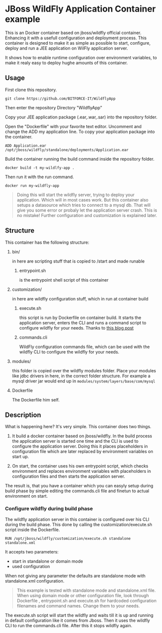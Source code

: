 # JBoss WildFly Application Container example
This is an Docker container based on jboss/wildfly official container.
Enhancing it with a usefull configuration and deployment process.
This container is designed to make it as simple as possible to start, configure, 
deploy and run a JEE application on WilFly application server.

It shows how to enable runtime configuration over environment variables, to make 
it realy easy to deploy hughe amounts of this container.

## Usage
First clone this repository.

    git clone https://github.com/BITFORCE-IT/WildflyApp

Then enter the repository Directory "WildflyApp"

Copy your JEE application package (.ear,.war,.sar) into the repository folder.

Open the "Dockerfile" with your favorite text editor. Uncomment and change 
the ADD my application line. To copy your application package into the container.

    ADD Application.ear /opt/jboss/wildfly/standalone/deployments/Application.ear 

Build the container running the build command inside the repository folder.

    docker build -t my-wildlfy-app .
    
Then run it with the run command.

    docker run my-wildfly-app

> Doing this will start the wildfly server, trying to deploy your application. 
> Which will in most cases work. But this container also setups a datasource which 
> tries to connect to a mysql db. That will give you some error or probaly let the 
> application server crash. This is no mistake! Further configuration and customization 
> is explained later.

## Structure
This container has the following structure:

1. bin/

    in here are scripting stuff that is copied to /start and made runable
        
    1. entrypoint.sh 
    
        is the entrypoint shell script of this container
    
2. customization/

    in here are wildfly configuration stuff, which in run at container build
    
    1. execute.sh
        
        this script is run by Dockerfile on container build. It starts 
        the application server, enters the CLI and runs a command script 
        to configure wildfly for your needs.
        Thanks to [this blog post](https://goldmann.pl/blog/2014/07/23/customizing-the-configuration-of-the-wildfly-docker-image/)
        
    2. commands.cli 
        
        WildFly configuration commands file, which can be used with the 
        wildfly CLI to configure the wildfly for your needs.

3. modules/

    this folder is copied over the wildfly modules folder. Place your modules 
    like jdbc drivers in here, in the correct folder structure.
    For example a mysql driver jar would end up in `modules/system/layers/base/com/mysql`


4. Dockerfile

    The Dockerfile him self.
    
## Description
What is happening here? It's very simple. This container does two things.

1. It build a docker container based on jboss/wildfly. In the build process
the application server is started one time and the CLI is used to configure 
the application server. Doing this it places placeholders in configuration file 
which are later replaced by environment variables on start up.

2. On start, the container uses his own entrypoint script, which checks environment 
and replaces environment variables with placeholders in configuration files and then 
starts the application server.

The result is, that you have a container which you can easyly setup during build 
phase by simple editing the commands.cli file and finetun to actual environment on 
start.

### Configure wildfly during build phase
The wildfly application server in this container is configured over his CLI 
during the build phase. This done by calling the customization/execute.sh script 
inside the Dockerfile.

    RUN /opt/jboss/wildfly/customization/execute.sh standalone standalone.xml

It accepts two parameters:

- start in standalone or domain mode
- used configuration

When not giving any parameter the defaults are standalone mode with standalone.xml 
configuration.

> This example is tested with standalone mode and standalone.xml file. 
> When using domain mode or other configuration file, look through Dockerfile 
> , entrypoint.sh and execute.sh for hardcoded configuration filenames and command names.
> Change them to your needs.

The execute.sh script will start the wildfly and waits till it is up and running in default configuration 
like it comes from Jboss. Then it uses the wildfly CLI to run the commands.cli file. After this it stops 
wildfly again.